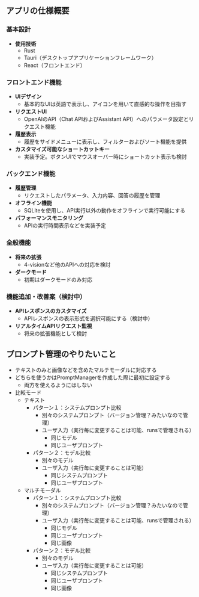 ## アプリの仕様概要

### 基本設計
- **使用技術**
    - Rust
    - Tauri（デスクトップアプリケーションフレームワーク）
    - React（フロントエンド）

### フロントエンド機能
- **UIデザイン**
  - 基本的なUIは英語で表示し、アイコンを用いて直感的な操作を目指す
- **リクエストUI**
  - OpenAIのAPI（Chat APIおよびAssistant API）へのパラメータ設定とリクエスト機能
- **履歴表示**
  - 履歴をサイドメニューに表示し、フィルターおよびソート機能を提供
- **カスタマイズ可能なショートカットキー**
  - 実装予定。ボタンUIでマウスオーバー時にショートカット表示も検討

### バックエンド機能
- **履歴管理**
  - リクエストしたパラメータ、入力内容、回答の履歴を管理
- **オフライン機能**
  - SQLiteを使用し、API実行以外の動作をオフラインで実行可能にする
- **パフォーマンスモニタリング**
  - APIの実行時間表示などを実装予定

### 全般機能
- **将来の拡張**
  - 4-visionなど他のAPIへの対応を検討
- **ダークモード**
  - 初期はダークモードのみ対応

### 機能追加・改善案（検討中）
- **APIレスポンスのカスタマイズ**
  - APIレスポンスの表示形式を選択可能にする（検討中）
- **リアルタイムAPIリクエスト監視**
  - 将来の拡張機能として検討

## プロンプト管理のやりたいこと
- テキストのみと画像などを含めたマルチモーダルに対応する
- どちらを使うかはPromptManagerを作成した際に最初に設定する
  - 両方を使えるようにはしない
- 比較モード
  - テキスト
    - パターン１：システムプロンプト比較
      - 別々のシステムプロンプト（バージョン管理？みたいなので管理）
      - ユーザ入力（実行毎に変更することは可能、runsで管理される）
        - 同じモデル
        - 同じユーザプロンプト
    - パターン２：モデル比較
      - 別々のモデル
      - ユーザ入力（実行毎に変更することは可能）
        - 同じシステムプロンプト
        - 同じユーザプロンプト
  - マルチモーダル
    - パターン１：システムプロンプト比較
      - 別々のシステムプロンプト（バージョン管理？みたいなので管理）
      - ユーザ入力（実行毎に変更することは可能、runsで管理される）
        - 同じモデル
        - 同じユーザプロンプト
        - 同じ画像
    - パターン２：モデル比較
      - 別々のモデル
      - ユーザ入力（実行毎に変更することは可能）
        - 同じシステムプロンプト
        - 同じユーザプロンプト
        - 同じ画像
